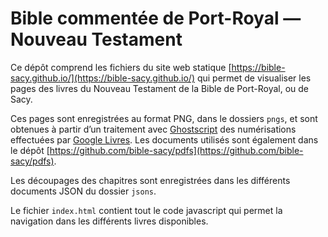 # Bible commentée de Port-Royal — Nouveau Testament

Ce dépôt comprend les fichiers du site web statique [https://bible-sacy.github.io/](https://bible-sacy.github.io/) qui permet de visualiser les pages des livres du Nouveau Testament de la Bible de Port-Royal, ou de Sacy.

Ces pages sont enregistrées au format PNG, dans le dossiers `pngs`, et sont obtenues à partir d’un traitement avec [Ghostscript](https://www.ghostscript.com/) des numérisations effectuées par [Google Livres](https://books.google.fr/). Les documents utilisés sont également dans le dépôt [https://github.com/bible-sacy/pdfs](https://github.com/bible-sacy/pdfs).

Les découpages des chapitres sont enregistrées dans les différents documents JSON du dossier `jsons`.

Le fichier `index.html` contient tout le code javascript qui permet la navigation dans les différents livres disponibles.
